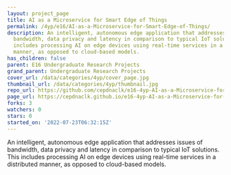 ```yaml
---
layout: project_page
title: AI as a Microservice for Smart Edge of Things
permalink: /4yp/e16/AI-as-a-Microservice-for-Smart-Edge-of-Things/
description: An intelligent, autonomous edge application that addresses issues of
  bandwidth, data privacy and latency in comparison to typical IoT solutions. This
  includes processing AI on edge devices using real-time services in a distributed
  manner, as opposed to cloud-based models.
has_children: false
parent: E16 Undergraduate Research Projects
grand_parent: Undergraduate Research Projects
cover_url: /data/categories/4yp/cover_page.jpg
thumbnail_url: /data/categories/4yp/thumbnail.jpg
repo_url: https://github.com/cepdnaclk/e16-4yp-AI-as-a-Microservice-for-Smart-Edge-of-Things
page_url: https://cepdnaclk.github.io/e16-4yp-AI-as-a-Microservice-for-Smart-Edge-of-Things
forks: 3
watchers: 0
stars: 0
started_on: '2022-07-23T06:32:15Z'
---
```


An intelligent, autonomous edge application that addresses issues of bandwidth, data privacy and latency in comparison to typical IoT solutions. This includes processing AI on edge devices using real-time services in a distributed manner, as opposed to cloud-based models.